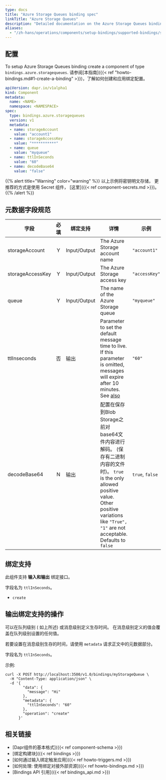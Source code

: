 ```yaml
---
type: docs
title: "Azure Storage Queues binding spec"
linkTitle: "Azure Storage Queues"
description: "Detailed documentation on the Azure Storage Queues binding component"
aliases:
  - "/zh-hans/operations/components/setup-bindings/supported-bindings/storagequeues/"
---
```


## 配置

To setup Azure Storage Queues binding create a component of type `bindings.azure.storagequeues`. 请参阅[本指南]({{< ref "howto-bindings.md#1-create-a-binding" >}})，了解如何创建和应用绑定配置。


```yaml
apiVersion: dapr.io/v1alpha1
kind: Component
metadata:
  name: <NAME>
  namespace: <NAMESPACE>
spec:
  type: bindings.azure.storagequeues
  version: v1
  metadata:
  - name: storageAccount
    value: "account1"
  - name: storageAccessKey
    value: "***********"
  - name: queue
    value: "myqueue"
  - name: ttlInSeconds
    value: "60"
  - name: decodeBase64
    value: "false"
```

{{% alert title="Warning" color="warning" %}}
以上示例将密钥明文存储， 更推荐的方式是使用 Secret 组件， [这里]({{< ref component-secrets.md >}})。
{{% /alert %}}

## 元数据字段规范

| 字段               | 必填 | 绑定支持         | 详情                                                                                                                                                                                   | 示例              |
| ---------------- |:--:| ------------ | ------------------------------------------------------------------------------------------------------------------------------------------------------------------------------------ | --------------- |
| storageAccount   | Y  | Input/Output | The Azure Storage account name                                                                                                                                                       | `"account1"`    |
| storageAccessKey | Y  | Input/Output | The Azure Storage access key                                                                                                                                                         | `"accessKey"`   |
| queue            | Y  | Input/Output | The name of the Azure Storage queue                                                                                                                                                  | `"myqueue"`     |
| ttlInseconds     | 否  | 输出           | Parameter to set the default message time to live. If this parameter is omitted, messages will expire after 10 minutes. See [also](#specifying-a-ttl-per-message)                    | `"60"`          |
| decodeBase64     | N  | 输出           | 配置在保存到Blob Storage之前对base64文件内容进行解码。 (保存有二进制内容的文件时)。 `true` is the only allowed positive value. Other positive variations like `"True", "1"` are not acceptable. Defaults to `false` | `true`, `false` |

## 绑定支持

此组件支持 **输入和输出** 绑定接口。

字段名为 `ttlInSeconds`。

- `create`

## 输出绑定支持的操作

可以在队列级别 ( 如上所述) 或消息级别定义生存时间。 在消息级别定义的值会覆盖在队列级别设置的任何值。

若要设置在消息级别生存的时间，请使用 `metadata` 请求正文中的元数据部分。

字段名为 `ttlInSeconds`。

示例:

```shell
curl -X POST http://localhost:3500/v1.0/bindings/myStorageQueue \
  -H "Content-Type: application/json" \
  -d '{
        "data": {
          "message": "Hi"
        },
        "metadata": {
          "ttlInSeconds": "60"
        },
        "operation": "create"
      }'
```
## 相关链接

- [Dapr组件的基本格式]({{< ref component-schema >}})
- [绑定构建块]({{< ref bindings >}})
- [如何通过输入绑定触发应用]({{< ref howto-triggers.md >}})
- [如何处理: 使用绑定对接外部资源]({{< ref howto-bindings.md >}})
- [Bindings API 引用]({{< ref bindings_api.md >}})
